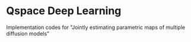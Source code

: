 # Qspace Deep Learning
Implementation codes for "Jointly estimating parametric maps of multiple diffusion models"
